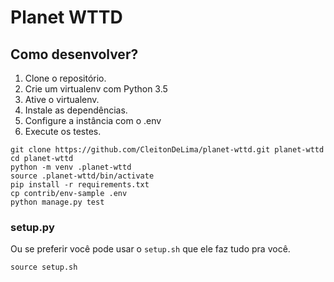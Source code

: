 # Planet WTTD

## Como desenvolver?

1. Clone o repositório.
2. Crie um virtualenv com Python 3.5
3. Ative o virtualenv.
4. Instale as dependências.
5. Configure a instância com o .env
6. Execute os testes.

```console
git clone https://github.com/CleitonDeLima/planet-wttd.git planet-wttd
cd planet-wttd
python -m venv .planet-wttd
source .planet-wttd/bin/activate
pip install -r requirements.txt
cp contrib/env-sample .env
python manage.py test
```

### setup.py

Ou se preferir você pode usar o `setup.sh` que ele faz tudo pra você.

```console
source setup.sh
```